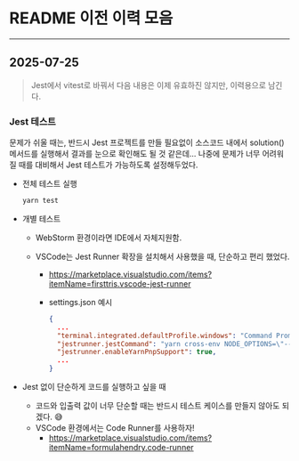# README 이전 이력 모음



---

## 2025-07-25

> Jest에서 vitest로 바꿔서 다음 내용은 이제 유효하진 않지만, 이력용으로 남긴다.

### Jest 테스트

문제가 쉬울 때는, 반드시 Jest 프로젝트를 만들 필요없이 소스코드 내에서 solution()메서드를 실행해서 결과를 눈으로 확인해도 될 것 같은데... 나중에 문제가 너무 어려워질 때를 대비해서 Jest 테스트가 가능하도록 설정해두었다.

* 전체 테스트 실행

  ```sh
  yarn test
  ```

* 개별 테스트

  * WebStorm 환경이라면 IDE에서 자체지원함.
  
  * VSCode는 Jest Runner 확장을 설치해서 사용했을 때, 단순하고 편리 했었다.
    * https://marketplace.visualstudio.com/items?itemName=firsttris.vscode-jest-runner
    
    * settings.json 예시
    
      ```json
      {
        ...
        "terminal.integrated.defaultProfile.windows": "Command Prompt", // 💡jest runner 실행시 Git-Bash와는 호환이 안된다.
        "jestrunner.jestCommand": "yarn cross-env NODE_OPTIONS=\"--experimental-vm-modules --no-deprecation --disable-warning=ExperimentalWarning\" yarn jest",
        "jestrunner.enableYarnPnpSupport": true,
        ...
      }
      ```
    
      


* Jest 없이 단순하게 코드를 실행하고 싶을 때
  * 코드와 입출력 값이 너무 단순할 때는 반드시 테스트 케이스를 만들지 않아도 되겠다. 😅
  * VSCode 환경에서는 Code Runner를 사용하자!
    * https://marketplace.visualstudio.com/items?itemName=formulahendry.code-runner
